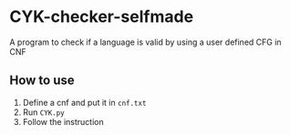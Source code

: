 # CYK-checker-selfmade
A program to check if a language is valid by using a user defined CFG in CNF

## How to use
1. Define a cnf and put it in `cnf.txt`
2. Run `CYK.py`
3. Follow the instruction
